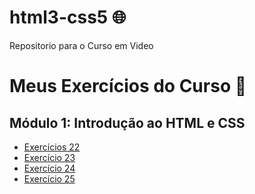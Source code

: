 # html3-css5 🌐
 Repositorio para o Curso em Video

# Meus Exercícios do Curso 📝

## Módulo 1: Introdução ao HTML e CSS
- [Exercícios 22]((https://github.com/AnnaFortes/html3-css5/tree/main/exercicios/ex22))
- [Exercício 23]((https://github.com/AnnaFortes/html3-css5/tree/main/exercicios/ex23))
- [Exercício 24]((https://github.com/AnnaFortes/html3-css5/tree/main/exercicios/ex24))
- [Exercício 25]((https://github.com/AnnaFortes/html3-css5/tree/main/exercicios/ex23))

 
